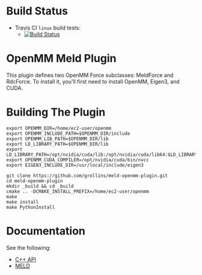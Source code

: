 Build Status
============

* Travis CI `linux` build tests:
  * [![Build Status](https://travis-ci.org/maccallumlab/meld-openmm-plugin.svg?branch=master)](https://travis-ci.org/maccallumlab/meld-openmm-plugin)

OpenMM Meld Plugin
=====================

This plugin defines two OpenMM Force subclasses: MeldForce and RdcForce. To install it, you'll first need to install OpenMM, Eigen3, and CUDA.

Building The Plugin
===================

    export OPENMM_DIR=/home/ec2-user/openmm
    export OPENMM_INCLUDE_PATH=$OPENMM_DIR/include
    export OPENMM_LIB_PATH=$OPENMM_DIR/lib
    export LD_LIBRARY_PATH=$OPENMM_DIR/lib
    export LD_LIBRARY_PATH=/opt/nvidia/cuda/lib:/opt/nvidia/cuda/lib64:$LD_LIBRARY_PATH
    export OPENMM_CUDA_COMPILER=/opt/nvidia/cuda/bin/nvcc
    export EIGEN3_INCLUDE_DIR=/usr/local/include/eigen3

    git clone https://github.com/grollins/meld-openmm-plugin.git
    cd meld-openmm-plugin
    mkdir _build && cd _build
    cmake .. -DCMAKE_INSTALL_PREFIX=/home/ec2-user/openmm
    make
    make install
    make PythonInstall

Documentation
=============

See the following:
* [C++ API](http://plugin-api.meldmd.org)
* [MELD](http://github.com/maccallumlab/meld)
